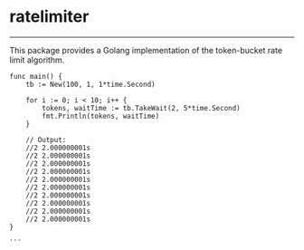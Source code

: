 # ratelimiter
----
This package provides a Golang implementation of the token-bucket rate limit algorithm. 

````
func main() {
	tb := New(100, 1, 1*time.Second) 

	for i := 0; i < 10; i++ {
		tokens, waitTime := tb.TakeWait(2, 5*time.Second)
		fmt.Println(tokens, waitTime)
	}

	// Output:
	//2 2.000000001s
    //2 2.000000001s
    //2 2.000000001s
    //2 2.000000001s
    //2 2.000000001s
    //2 2.000000001s
    //2 2.000000001s
    //2 2.000000001s
    //2 2.000000001s
    //2 2.000000001s
}

```
